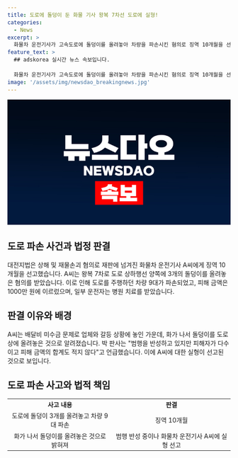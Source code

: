 ```yaml
---
title: 도로에 돌덩이 둔 화물 기사 왕복 7차선 도로에 실형!
categories:
  - News
excerpt: >
  화물차 운전기사가 고속도로에 돌덩이를 올려놓아 차량을 파손시킨 혐의로 징역 10개월을 선고받았다. 돌덩이로 인해 9대 차량이 피해를 입고, 수리비용은 1000만 원에 이르렀으며, 일부 운전자는 병원 치료까지 받았다. 운전기사는 피해 금액과 피해자가 다수인 점을 고려하여 반성하고 있다고 전했다. 이 배경에는 배달비 미수금 문제로 화가 난 채 돌덩이를 가져다 놓은 것으로 알려졌다.
feature_text: >
  ## adskorea 실시간 뉴스 속보입니다.

  화물차 운전기사가 고속도로에 돌덩이를 올려놓아 차량을 파손시킨 혐의로 징역 10개월을 선고받았다. 돌덩이로 인해 9대 차량이 피해를 입고, 수리비용은 1000만 원에 이르렀으며, 일부 운전자는 병원 치료까지 받았다. 운전기사는 피해 금액과 피해자가 다수인 점을 고려하여 반성하고 있다고 전했다. 이 배경에는 배달비 미수금 문제로 화가 난 채 돌덩이를 가져다 놓은 것으로 알려졌다.
image: '/assets/img/newsdao_breakingnews.jpg'
---
```


<p><img src="/assets/img/newsdao_breakingnews.jpg" alt="adskorea 속보" /></p>

<h2 data-ke-size="size26">도로 파손 사건과 법정 판결</h2>

<p data-ke-size="size16">대전지법은 상해 및 재물손괴 혐의로 재판에 넘겨진 화물차 운전기사 A씨에게 징역 10개월을 선고했습니다. A씨는 왕복 7차로 도로 상하행선 양쪽에 3개의 돌덩이를 올려놓은 혐의를 받았습니다. 이로 인해 도로를 주행하던 차량 9대가 파손되었고, 피해 금액은 1000만 원에 이르렀으며, 일부 운전자는 병원 치료를 받았습니다.</p>

<h2 data-ke-size="size26">판결 이유와 배경</h2>

<p data-ke-size="size16">A씨는 배달비 미수금 문제로 업체와 갈등 상황에 놓인 가운데, 화가 나서 돌덩이를 도로 상에 올려놓은 것으로 알려졌습니다. 박 판사는 "범행을 반성하고 있지만 피해자가 다수이고 피해 금액의 합계도 적지 않다"고 언급했습니다. 이에 A씨에 대한 실형이 선고된 것으로 보입니다.</p>

<h2 data-ke-size="size26">도로 파손 사고와 법적 책임</h2>

<table>
    <tr>
        <td style="text-align: center;"><b>사고 내용</b></td>
        <td style="text-align: center;"><b>판결</b></td>
    </tr>
    <tr>
        <td style="text-align: center;">도로에 돌덩이 3개를 올려놓고 차량 9대 파손</td>
        <td style="text-align: center;">징역 10개월</td>
    </tr>
    <tr>
        <td style="text-align: center;">화가 나서 돌덩이를 올려놓은 것으로 밝혀져</td>
        <td style="text-align: center;">범행 반성 중이나 화물차 운전기사 A씨에 실형 선고</td>
    </tr>
</table>

